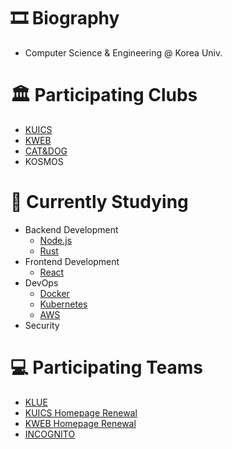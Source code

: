 # 🎞 Biography

* Computer Science & Engineering @ Korea Univ.

# 🏛 Participating Clubs

* [KUICS](kuics.korea.ac.kr)
* [KWEB](kweb.korea.ac.kr)
* [CAT&DOG](board.kucatdog.net)
* KOSMOS

# 📖 Currently Studying

* Backend Development
  * [Node.js](https://nodejs.org)
  * [Rust](https://www.rust-lang.org/)
* Frontend Development
  * [React](https://reactjs.org/)
* DevOps
  * [Docker](https://www.docker.com/)
  * [Kubernetes](https://kubernetes.io/)
  * [AWS](https://aws.amazon.com/)
* Security

# 💻 Participating Teams

* [KLUE](https://klue.kr)
* [KUICS Homepage Renewal](https://kuics.korea.ac.kr)
* [KWEB Homepage Renewal](https://kweb.korea.ac.kr)
* [INCOGNITO](https://www.facebook.com/incognitocon)
